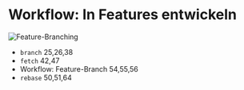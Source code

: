 # Workflow: In Features entwickeln

![Feature-Branching](feature-branching.jpg)

 * `branch` 25,26,38
 * `fetch` 42,47
 * Workflow: Feature-Branch 54,55,56
 * `rebase` 50,51,64

